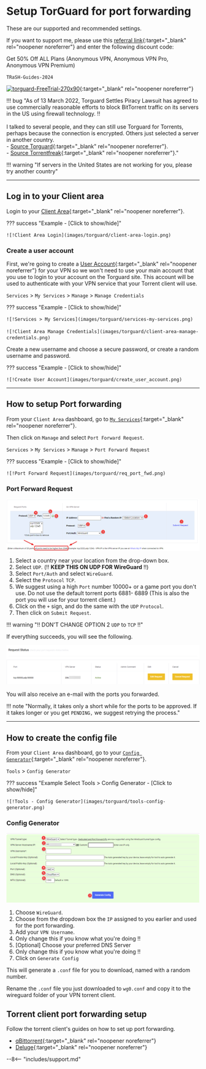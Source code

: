 # Setup TorGuard for port forwarding

These are our supported and recommended settings.

If you want to support me, please use this [referral link](https://torguard.net/aff.php?aff=5575){:target="_blank" rel="noopener noreferrer"} and enter the following discount code:

Get 50% Off ALL Plans (Anonymous VPN, Anonymous VPN Pro, Anonymous VPN Premium)

```none
TRaSH-Guides-2024
```

[![torguard-FreeTrial-270x90](images/torguard/torguard-FreeTrial-728x90.gif)](https://torguard.net/aff.php?aff=5575){:target="_blank" rel="noopener noreferrer"}

!!! bug "As of 13 March 2022, Torguard Settles Piracy Lawsuit has agreed to use commercially reasonable efforts to block BitTorrent traffic on its servers in the US using firewall technology. :bangbang:<br><br>I talked to several people, and they can still use Torguard for Torrents, perhaps because the connection is encrypted. Others just selected a server in another country.<br>- [Source Torguard](https://torguard.net/blog/why-torguard-is-blocking-bittorrent-on-us-servers/){:target="_blank" rel="noopener noreferrer"}.<br>- [Source Torrentfreak](https://torrentfreak.com/torguard-settles-piracy-lawsuit-and-agrees-to-block-torrent-traffic-on-u-s-servers-220314/){:target="_blank" rel="noopener noreferrer"}."

!!! warning "If servers in the United States are not working for you, please try another country"

---

## Log in to your Client area

Login to your [Client Area](https://torguard.net/clientarea.php){:target="\_blank" rel="noopener noreferrer"}.

??? success "Example - [Click to show/hide]"

    ![!Client Area Login](images/torguard/client-area-login.png)

### Create a user account

First, we're going to create a [User Account](https://torguard.net/clientarea.php?action=changepw){:target="\_blank" rel="noopener noreferrer"} for your VPN so we won't need to use your main account that you use to login to your account on the Torguard site.
This account will be used to authenticate with your VPN service that your Torrent client will use.

`Services` > `My Services` > `Manage` > `Manage Credentials`

??? success "Example - [Click to show/hide]"

    ![!Services > My Services](images/torguard/services-my-services.png)

    ![!Client Area Manage Credentials](images/torguard/client-area-manage-credentials.png)

Create a new username and choose a secure password, or create a random username and password.

??? success "Example - [Click to show/hide]"

    ![!Create User Account](images/torguard/create_user_account.png)

---

## How to setup Port forwarding

From your `Client Area` dashboard, go to [`My Services`](https://torguard.net/clientarea.php?action=products){:target="\_blank" rel="noopener noreferrer"}.

Then click on `Manage` and select `Port Forward Request`.

`Services` > `My Services` > `Manage` > `Port Forward Request`

??? success "Example - [Click to show/hide]"

    ![!Port Forward Request](images/torguard/req_port_fwd.png)

### Port Forward Request

![!Request New Port Forward WireGuard](images/torguard/request-new-pfw-wireguard.png)

1. Select a country near your location from the drop-down box.
1. Select `UDP`. (:bangbang: **KEEP THIS ON UDP FOR WireGuard** :bangbang:)
1. Select `Port/Auth` and select `WireGuard`.
1. Select the `Protocol` `TCP`.
1. We suggest using a high `Port` number 10000+ or a game port you don't use. Do not use the default torrent ports 6881- 6889
    (This is also the port you will use for your torrent client.)
1. Click on the `+` sign, and do the same with the `UDP` `Protocol`.
1. Then click on `Submit Request`.

!!! warning ":bangbang: DON'T CHANGE OPTION 2 `UDP` to `TCP` :bangbang:"

If everything succeeds, you will see the following.

![status](images/torguard/status.png)

You will also receive an e-mail with the ports you forwarded.

!!! note "Normally, it takes only a short while for the ports to be approved. If it takes longer or you get `PENDING,` we suggest retrying the process."

---

## How to create the config file

From your `Client Area` dashboard, go to your [`Config Generator`](https://torguard.net/tgconf.php?action=vpn-openvpnconfig){:target="\_blank" rel="noopener noreferrer"}.

`Tools` > `Config Generator`

??? success "Example Select Tools > Config Generator - [Click to show/hide]"

    ![!Tools - Config Generator](images/torguard/tools-config-generator.png)

### Config Generator

![!WireGuard Config Generator](images/torguard/config-generator-wireguard.png)

1. Choose `WireGuard`.
1. Choose from the dropdown box the `IP` assigned to you earlier and used for the port forwarding.
1. Add your `VPN Username`.
1. Only change this if you know what you're doing :bangbang:
1. [Optional] Choose your preferred DNS Server
1. Only change this if you know what you're doing :bangbang:
1. Click on `Generate Config`

This will generate a `.conf` file for you to download, named with a random number.

Rename the `.conf` file you just downloaded to `wg0.conf` and copy it to the wireguard folder of your VPN torrent client.

## Torrent client port forwarding setup

Follow the torrent client's guides on how to set up port forwarding.

- [qBittorrent](/Downloaders/qBittorrent/Port-forwarding/){:target="\_blank" rel="noopener noreferrer"}
- [Deluge](/Downloaders/Deluge/Port-Forwarding/){:target="\_blank" rel="noopener noreferrer"}

--8<-- "includes/support.md"
